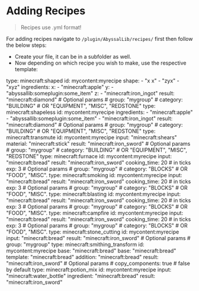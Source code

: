 # Adding Recipes
> Recipes use .yml format!
> 
For adding recipes navigate to `/plugin/AbyssalLib/recipes/` first then follow the below steps:

- Create your file, it can be in a subfolder as well.
- Now depending on which recipe you wish to make, use the respective template:

<tabs>
<tab title="Shaped">
<code-block lang="YAML">
type: minecraft:shaped
id: mycontent:myrecipe
shape:
  - "x x"
  - "zyx"
  - "xyz"
ingredients:
  x:
    - "minecraft:apple"
  y:
    - "abyssallib:someplugin:some_item"
  z:
    - "minecraft:iron_ingot"
result: "minecraft:diamond"
# Optional params
# group: "mygroup"
# category: "BUILDING" # OR "EQUIPMENT", "MISC", "REDSTONE"
</code-block>
</tab>
<tab title="Shapeless">
<code-block lang="YAML">
type: minecraft:shapeless
id: mycontent:myrecipe
ingredients:
  - "minecraft:apple"
  - "abyssallib:someplugin:some_item"
  - "minecraft:iron_ingot"
result: "minecraft:diamond"
# Optional params
# group: "mygroup"
# category: "BUILDING" # OR "EQUIPMENT", "MISC", "REDSTONE"
</code-block>
</tab>
<tab title="Transmute">
<code-block lang="YAML">
type: minecraft:transmute
id: mycontent:myrecipe
input: "minecraft:shears"
material: "minecraft:stick"
result: "minecraft:iron_sword"
# Optional params
# group: "mygroup"
# category: "BUILDING" # OR "EQUIPMENT", "MISC", "REDSTONE"
</code-block>
</tab>
<tab title="Furnace">
<code-block lang="YAML">
type: minecraft:furnace
id: mycontent:myrecipe
input: "minecraft:bread"
result: "minecraft:iron_sword"
cooking_time: 20 # in ticks
exp: 3
# Optional params
# group: "mygroup"
# category: "BLOCKS" # OR "FOOD", "MISC".
</code-block>
</tab>
<tab title="Smoking">
<code-block lang="YAML">
type: minecraft:smoking
id: mycontent:myrecipe
input: "minecraft:bread"
result: "minecraft:iron_sword"
cooking_time: 20 # in ticks
exp: 3
# Optional params
# group: "mygroup"
# category: "BLOCKS" # OR "FOOD", "MISC".
</code-block>
</tab>
<tab title="Blasting">
<code-block lang="YAML">
type: minecraft:blasting
id: mycontent:myrecipe
input: "minecraft:bread"
result: "minecraft:iron_sword"
cooking_time: 20 # in ticks
exp: 3
# Optional params
# group: "mygroup"
# category: "BLOCKS" # OR "FOOD", "MISC".
</code-block>
</tab>
<tab title="Campfire">
<code-block lang="YAML">
type: minecraft:campfire
id: mycontent:myrecipe
input: "minecraft:bread"
result: "minecraft:iron_sword"
cooking_time: 20 # in ticks
exp: 3
# Optional params
# group: "mygroup"
# category: "BLOCKS" # OR "FOOD", "MISC".
</code-block>
</tab>
<tab title="Stonecutting">
<code-block lang="YAML">
type: minecraft:stone_cutting
id: mycontent:myrecipe
input: "minecraft:bread"
result: "minecraft:iron_sword"
# Optional params
# group: "mygroup"
</code-block>
</tab>
<tab title="Smithing Transform">
<code-block lang="YAML">
type: minecraft:smithing_transform
id: mycontent:myrecipe
base: "minecraft:bread"
base: "minecraft:bread"
template: "minecraft:bread"
addition: "minecraft:bread"
result: "minecraft:iron_sword"
# Optional params
# copy_components: true # false by default
</code-block>
</tab>
<tab title="Brewing">
<code-block lang="YAML">
type: minecraft:potion_mix
id: mycontent:myrecipe
input: "minecraft:water_bottle"
ingredient: "minecraft:bread"
result: "minecraft:iron_sword"
</code-block>
</tab>
</tabs>